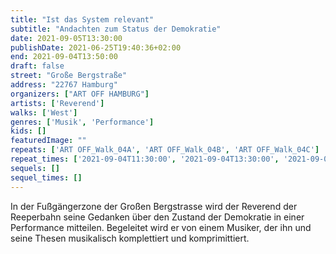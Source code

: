 ```yaml
---
title: "Ist das System relevant"
subtitle: "Andachten zum Status der Demokratie"
date: 2021-09-05T13:30:00
publishDate: 2021-06-25T19:40:36+02:00
end: 2021-09-04T13:50:00
draft: false
street: "Große Bergstraße"
address: "22767 Hamburg"
organizers: ["ART OFF HAMBURG"]
artists: ['Reverend']
walks: ['West']
genres: ['Musik', 'Performance']
kids: []
featuredImage: ""
repeats: ['ART OFF_Walk_04A', 'ART OFF_Walk_04B', 'ART OFF_Walk_04C']
repeat_times: ['2021-09-04T11:30:00', '2021-09-04T13:30:00', '2021-09-05T11:30:00']
sequels: []
sequel_times: []
---
```


In der Fußgängerzone der Großen Bergstrasse wird der Reverend der Reeperbahn seine Gedanken über den Zustand der Demokratie in einer Performance mitteilen. Begeleitet wird er von einem Musiker, der ihn und seine Thesen musikalisch komplettiert  und komprimittiert.